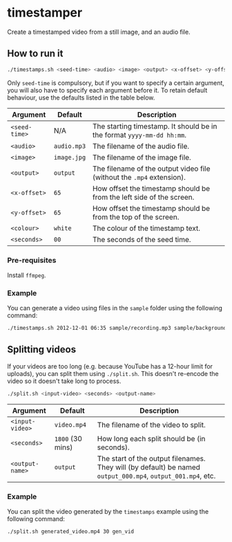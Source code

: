 # timestamper
Create a timestamped video from a still image, and an audio file.

## How to run it

```bash
./timestamps.sh <seed-time> <audio> <image> <output> <x-offset> <y-offset> <colour> <seconds>
```

Only `seed-time` is compulsory, but if you want to specify a certain argument, you will also have to specify each argument before it.
To retain default behaviour, use the defaults listed in the table below.

Argument           | Default     | Description 
-------------------|-------------|-------------
`<seed-time>`      | N/A         | The starting timestamp. It should be in the format `yyyy-mm-dd hh:mm`.
`<audio>`          | `audio.mp3` | The filename of the audio file.
`<image>`          |`image.jpg`  | The filename of the image file.
`<output>`         |`output`     | The filename of the output video file (without the `.mp4` extension).
`<x-offset>`       |`65`         | How offset the timestamp should be from the left side of the screen.
`<y-offset>`       |`65`         | How offset the timestamp should be from the top of the screen.
`<colour>`         |`white`      | The colour of the timestamp text.
`<seconds>`        |`00`         | The seconds of the seed time.

### Pre-requisites

Install `ffmpeg`.


### Example

You can generate a video using files in the `sample` folder using the following command:

```bash
./timestamps.sh 2012-12-01 06:35 sample/recording.mp3 sample/background.jpg generated_video 200 100 black 30
```

## Splitting videos

If your videos are too long (e.g. because YouTube has a 12-hour limit for uploads), you can split them using `./split.sh`. This doesn't re-encode the video so it doesn't take long to process.

```bash
./split.sh <input-video> <seconds> <output-name>
```

Argument           | Default     | Description 
-------------------|-------------|-------------
`<input-video>`    | `video.mp4` | The filename of the video to split.
`<seconds>`        | `1800` (30 mins) | How long each split should be (in seconds).
`<output-name>`    | `output`    | The start of the output filenames. They will (by default) be named `output_000.mp4`, `output_001.mp4`, etc.

### Example

You can split the video generated by the `timestamps` example using the following command:

```bash
./split.sh generated_video.mp4 30 gen_vid
```